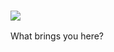 ### ![](https://camo.githubusercontent.com/2a0fd448195ba253669fd4ed013c5366fe36cf65c38461650205fc52de63b08a/68747470733a2f2f6d656469612e67697068792e636f6d2f6d656469612f576a376c4e6a4d4e4478536d632f67697068792e676966)
What brings you here?
<!--
**wqyzeng/wqyzeng** is a ✨ _special_ ✨ repository because its `README.md` (this file) appears on your GitHub profile.

Here are some ideas to get you started:

- 🔭 I’m currently working on ...
- 🌱 I’m currently learning ...
- 👯 I’m looking to collaborate on ...
- 🤔 I’m looking for help with ...
- 💬 Ask me about ...
- 📫 How to reach me: ...
- 😄 Pronouns: ...
- ⚡ Fun fact: ...
-->
